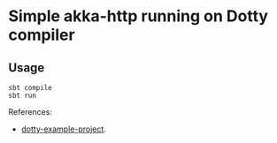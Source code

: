 # Simple akka-http running on Dotty compiler

## Usage

```
sbt compile
sbt run
```

References:

* [dotty-example-project](https://github.com/lampepfl/dotty-example-project/blob/master/README.md).
